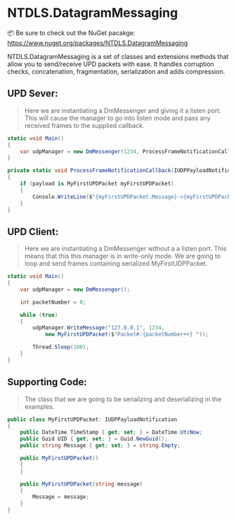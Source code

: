 # NTDLS.DatagramMessaging

📦 Be sure to check out the NuGet pacakge: https://www.nuget.org/packages/NTDLS.DatagramMessaging

NTDLS.DatagramMessaging is a set of classes and extensions methods that allow you to send/receive
UPD packets with ease. It handles corruption checks, concatenation, fragmentation, serialization
and adds compression.

## UPD Sever:
> Here we are instantiating a DmMessenger and giving it a listen port. This will cause the
> manager to go into listen mode and pass any received frames to the supplied callback.
```csharp
static void Main()
{
    var udpManager = new DmMessenger(1234, ProcessFrameNotificationCallback);
}

private static void ProcessFrameNotificationCallback(IUDPPayloadNotification payload)
{
    if (payload is MyFirstUPDPacket myFirstUPDPacket)
    {
        Console.WriteLine($"{myFirstUPDPacket.Message}->{myFirstUPDPacket.UID}->{myFirstUPDPacket.TimeStamp}");
    }
}
```

## UPD Client:
> Here we are instantiating a DmMessenger without a a listen port. This means that this this
> manager is in write-only mode. We are going to loop and send frames containing serialized MyFirstUDPPacket.
```csharp
static void Main()
{
    var udpManager = new DmMessenger();

    int packetNumber = 0;

    while (true)
    {
        udpManager.WriteMessage("127.0.0.1", 1234,
            new MyFirstUPDPacket($"Packet#:{packetNumber++} "));

        Thread.Sleep(100);
    }
}
```

## Supporting Code:
> The class that we are going to be serializing and deserializing in the examples.

```csharp
public class MyFirstUPDPacket: IUDPPayloadNotification
{
    public DateTime TimeStamp { get; set; } = DateTime.UtcNow;
    public Guid UID { get; set; } = Guid.NewGuid();
    public string Message { get; set; } = string.Empty;

    public MyFirstUPDPacket()
    {
    }

    public MyFirstUPDPacket(string message)
    {
        Message = message;
    }
}
```
